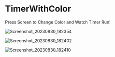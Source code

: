 # TimerWithColor

Press Screen to Change Color and Watch Timer Run!

![Screenshot_20230830_182354](https://github.com/Richard19Perez77/TimerWithColor/assets/58344001/9ac9cf08-55e4-4c7c-9e19-974882260569)

![Screenshot_20230830_182402](https://github.com/Richard19Perez77/TimerWithColor/assets/58344001/240bca8d-6d2f-4509-956f-1e31e49a42de)

![Screenshot_20230830_182410](https://github.com/Richard19Perez77/TimerWithColor/assets/58344001/5871d3f6-4592-4837-9236-ae9c7fde3f13)

